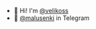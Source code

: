 - 👋 Hi! I'm [@velikoss](https://github.com/velikoss)
- 📱 [@malusenki](https://telegram.me/malusenki) in Telegram
